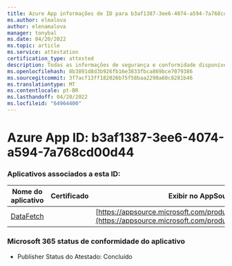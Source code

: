 ```yaml
---
title: Azure App informações de ID para b3af1387-3ee6-4074-a594-7a768cd00d44
ms.author: elmalova
author: elenamalova
manager: tonybal
ms.date: 04/20/2022
ms.topic: article
ms.service: attestation
certification_type: attested
description: Todas as informações de segurança e conformidade disponíveis para b3af1387-3ee6-4074-a594-7a768cd00d44.
ms.openlocfilehash: 8b3891d8d3b926fb16e3833fbca869bce7079386
ms.sourcegitcommit: 3f7acf13ff182026b75f58baa2290a68c8281b46
ms.translationtype: MT
ms.contentlocale: pt-BR
ms.lasthandoff: 04/20/2022
ms.locfileid: "64964400"
---
```

# <a name="azure-app-id-b3af1387-3ee6-4074-a594-7a768cd00d44"></a>Azure App ID: b3af1387-3ee6-4074-a594-7a768cd00d44


### <a name="apps-associated-with-this-id"></a>Aplicativos associados a esta ID:
| **Nome do aplicativo** | **Certificado** | **Exibir no AppSource** |
|--------------|---------------|-----------------------|
| [DataFetch](../forward/WA200003961.md) |  | [https://appsource.microsoft.com/product/office/WA200003961](https://appsource.microsoft.com/product/office/WA200003961) |

### <a name="microsoft-365-app-compliance-status"></a>Microsoft 365 status de conformidade do aplicativo
- Publisher Status do Atestado: Concluído

